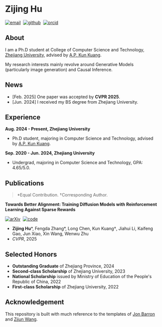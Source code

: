 # Zijing Hu

<div>

[![email](https://img.shields.io/badge/Email-zj.hu-29abfd)](mailto:zj.hu@zju.edu.cn)&nbsp;
[![github](https://img.shields.io/badge/Github-hu--zijing-white)](https://github.com/hu-zijing)&nbsp;
[![orcid](https://img.shields.io/badge/ORCID-zijing_hu-a6ce39)](https://orcid.org/0009-0007-6167-3996)&nbsp;

</div>

## About

I am a Ph.D student at College of Computer Science and Technology, [Zhejiang University](https://www.zju.edu.cn/english/), advised by [A.P. Kun Kuang](https://kunkuang.github.io/). 

My research interests mainly revolve around Generative Models (particularly image generation) and Causal Inference.

## News

* [Feb. 2025] One paper was accepted by **CVPR 2025**.
* [Jun. 2024] I received my BS degree from Zhejiang University. 

## Experience

**Aug. 2024 - Present, Zhejiang University**
* Ph.D student, majoring in Computer Science and Technology, advised by [A.P. Kun Kuang](https://kunkuang.github.io/).

**Sep. 2020 - Jun. 2024, Zhejiang University**
* Undergrad, majoring in Computer Science and Technology, GPA: 4.65/5.0.

## Publications

> \*Equal Contribution. †Corresponding Author.

**Towards Better Alignment: Training Diffusion Models with Reinforcement Learning Against Sparse Rewards**

<div>

[![arXiv](https://img.shields.io/badge/arxiv-2503.11240-b31b1b)](https://arxiv.org/abs/2503.11240)&nbsp;
[![code](https://img.shields.io/badge/code-B2--DiffuRL-blue)](https://github.com/hu-zijing/B2-DiffuRL)&nbsp;

</div>

* **Zijing Hu**\*, Fengda Zhang\*, Long Chen, Kun Kuang†, Jiahui Li, Kaifeng Gao, Jun Xiao, Xin Wang, Wenwu Zhu
* *CVPR*, 2025


## Selected Honors

* **Outstanding Graduate** of Zhejiang Province, 2024
* **Second-class Scholarship** of Zhejiang University, 2023
* **National Scholarship** issued by Ministry of Education of the People's Republic of China, 2022
* **First-class Scholarship** of Zhejiang University, 2022

## Acknowledgement

This repository is built with much reference to the templates of [Jon Barron](https://github.com/jonbarron/website) and [Zijun Wang](https://github.com/asillycat/asillycat.github.io). 

